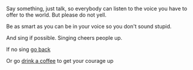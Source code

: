 Say something, just talk, so everybody can listen to the voice you have to offer to the world. But please do not yell.

Be as smart as you can be in your voice so you don't sound stupid.

And sing if possible. Singing cheers people up.

If no sing [go back](../marshmallow.md)

Or go [drink a coffee](https://github.com/udacity/create-your-own-adventure/tree/master/english/coffee) to get your courage up